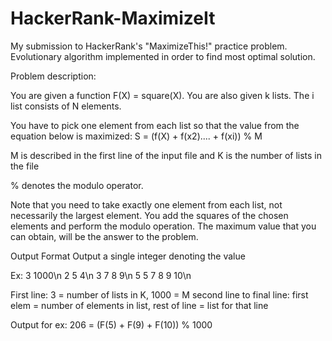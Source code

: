 # HackerRank-MaximizeIt
My submission to HackerRank's "MaximizeThis!" practice problem. Evolutionary algorithm implemented in order to find most optimal solution.

Problem description:

You are given a function F(X) = square(X). You are also given k lists. The i list consists of N elements.

You have to pick one element from each list so that the value from the equation below is maximized:
S = (f(X) + f(x2).... + f(xi)) % M

M is described in the first line of the input file and
K is the number of lists in the file

% denotes the modulo operator.

Note that you need to take exactly one element from each list, not necessarily the largest element. You add the squares of the chosen elements and perform the modulo operation. The maximum value that you can obtain, will be the answer to the problem.

Output Format
Output a single integer denoting the value

Ex:
3 1000\n
2 5 4\n
3 7 8 9\n
5 5 7 8 9 10\n

First line: 3 = number of lists in K, 1000 = M
second line to final line: first elem = number of elements in list, rest of line = list for that line

Output for ex: 206 = (F(5) + F(9) + F(10)) % 1000
